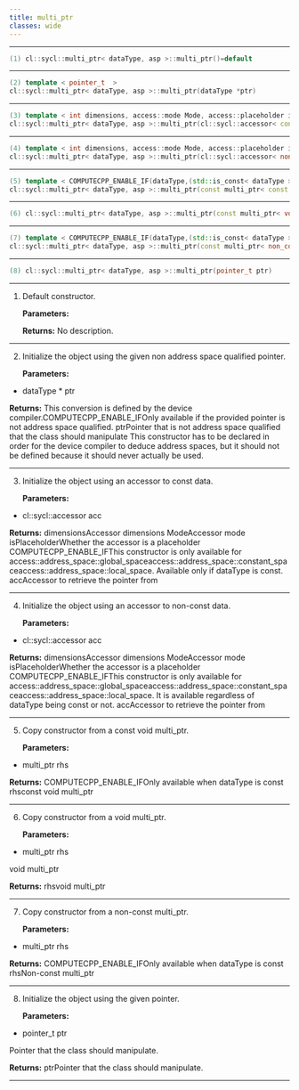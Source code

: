 ```yaml
---
title: multi_ptr
classes: wide
---
```



---

```cpp
(1) cl::sycl::multi_ptr< dataType, asp >::multi_ptr()=default
```

---

```cpp
(2) template < pointer_t  >
cl::sycl::multi_ptr< dataType, asp >::multi_ptr(dataType *ptr)
```

---

```cpp
(3) template < int dimensions, access::mode Mode, access::placeholder isPlaceholder, COMPUTECPP_ENABLE_IF(dataType,(detail::address_space_trait< dataType, asp >::hasTarget && std::is_const< dataType >::value))  >
cl::sycl::multi_ptr< dataType, asp >::multi_ptr(cl::sycl::accessor< const non_const_data_t, dimensions, Mode, detail::address_space_trait< const non_const_data_t, asp >::target, isPlaceholder > acc)
```

---

```cpp
(4) template < int dimensions, access::mode Mode, access::placeholder isPlaceholder, COMPUTECPP_ENABLE_IF(dataType,(detail::address_space_trait< dataType, asp >::hasTarget))  >
cl::sycl::multi_ptr< dataType, asp >::multi_ptr(cl::sycl::accessor< non_const_data_t, dimensions, Mode, detail::address_space_trait< non_const_data_t, asp >::target, isPlaceholder > acc)
```

---

```cpp
(5) template < COMPUTECPP_ENABLE_IF(dataType,(std::is_const< dataType >::value))  >
cl::sycl::multi_ptr< dataType, asp >::multi_ptr(const multi_ptr< const void, asp > &rhs)
```

---

```cpp
(6) cl::sycl::multi_ptr< dataType, asp >::multi_ptr(const multi_ptr< void, asp > &rhs)
```

---

```cpp
(7) template < COMPUTECPP_ENABLE_IF(dataType,(std::is_const< dataType >::value))  >
cl::sycl::multi_ptr< dataType, asp >::multi_ptr(const multi_ptr< non_const_data_t, asp > &rhs)
```

---

```cpp
(8) cl::sycl::multi_ptr< dataType, asp >::multi_ptr(pointer_t ptr)
```

---

1. Default constructor. 

   **Parameters:**

   **Returns:** No description.

---

2. Initialize the object using the given non address space qualified pointer. 

   **Parameters:**

  * dataType * ptr

   

   **Returns:** This conversion is defined by the device compiler.COMPUTECPP_ENABLE_IFOnly available if the provided pointer is not address space qualified. ptrPointer that is not address space qualified that the class should manipulate This constructor has to be declared in order for the device compiler to deduce address spaces, but it should not be defined because it should never actually be used. 

---

3. Initialize the object using an accessor to const data. 

   **Parameters:**

  * cl::sycl::accessor acc

   

   **Returns:** dimensionsAccessor dimensions ModeAccessor mode isPlaceholderWhether the accessor is a placeholder COMPUTECPP_ENABLE_IFThis constructor is only available for access::address_space::global_spaceaccess::address_space::constant_spaceaccess::address_space::local_space. Available only if dataType is const. accAccessor to retrieve the pointer from 

---

4. Initialize the object using an accessor to non-const data. 

   **Parameters:**

  * cl::sycl::accessor acc

   

   **Returns:** dimensionsAccessor dimensions ModeAccessor mode isPlaceholderWhether the accessor is a placeholder COMPUTECPP_ENABLE_IFThis constructor is only available for access::address_space::global_spaceaccess::address_space::constant_spaceaccess::address_space::local_space. It is available regardless of dataType being const or not. accAccessor to retrieve the pointer from 

---

5. Copy constructor from a const void multi_ptr. 

   **Parameters:**

  * multi_ptr rhs

   

   **Returns:** COMPUTECPP_ENABLE_IFOnly available when dataType is const rhsconst void multi_ptr

---

6. Copy constructor from a void multi_ptr. 

   **Parameters:**

  * multi_ptr rhs

   void multi_ptr

   **Returns:** rhsvoid multi_ptr

---

7. Copy constructor from a non-const multi_ptr. 

   **Parameters:**

  * multi_ptr rhs

   

   **Returns:** COMPUTECPP_ENABLE_IFOnly available when dataType is const rhsNon-const multi_ptr

---

8. Initialize the object using the given pointer. 

   **Parameters:**

  * pointer_t ptr

   Pointer that the class should manipulate. 

   **Returns:** ptrPointer that the class should manipulate. 

---

